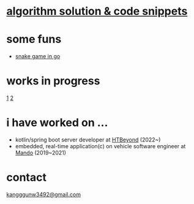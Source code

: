 # [algorithm solution & code snippets](https://r3g492.github.io/skills-github-pages/)
# some funs
- [snake game in go](https://github.com/r3g492/helloGame)
# works in progress
 [1](https://github.com/r3g492/webhook-service)
 [2](https://github.com/r3g492/blazethenet)

# i have worked on ...  
- kotlin/spring boot server developer at [HTBeyond](https://htbeyond.com/) (2022~)  
- embedded, real-time application(c) on vehicle software engineer at [Mando](https://www.hlmando.com/ko/main.do) (2019~2021)

# contact  
kangggunw3492@gmail.com

